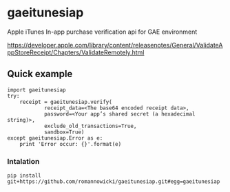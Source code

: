 # gaeitunesiap

Apple iTunes In-app purchase verification api for GAE environment

https://developer.apple.com/library/content/releasenotes/General/ValidateAppStoreReceipt/Chapters/ValidateRemotely.html


## Quick example

```
import gaeitunesiap
try:
	receipt = gaeitunesiap.verify(
			receipt_data=<The base64 encoded receipt data>,
			password=<Your app’s shared secret (a hexadecimal string)>,
			exclude_old_transactions=True,
			sandbox=True)
except gaeitunesiap.Error as e:
	print 'Error occur: {}'.format(e)
```

### Intalation

```
pip install git+https://github.com/romannowicki/gaeitunesiap.git#egg=gaeitunesiap
```

